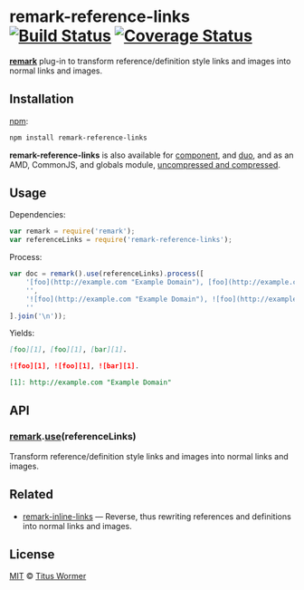 # remark-reference-links [![Build Status](https://img.shields.io/travis/wooorm/remark-reference-links.svg)](https://travis-ci.org/wooorm/remark-reference-links) [![Coverage Status](https://img.shields.io/codecov/c/github/wooorm/remark-reference-links.svg)](https://codecov.io/github/wooorm/remark-reference-links)

[**remark**](https://github.com/wooorm/remark) plug-in to transform
reference/definition style links and images into normal links and images.

## Installation

[npm](https://docs.npmjs.com/cli/install):

```bash
npm install remark-reference-links
```

**remark-reference-links** is also available for
[component](https://github.com/componentjs/component), and
[duo](http://duojs.org/#getting-started), and as an AMD, CommonJS, and globals
module, [uncompressed and compressed](https://github.com/wooorm/remark-reference-links/releases).

## Usage

Dependencies:

```javascript
var remark = require('remark');
var referenceLinks = require('remark-reference-links');
```

Process:

```javascript
var doc = remark().use(referenceLinks).process([
    '[foo](http://example.com "Example Domain"), [foo](http://example.com "Example Domain"), [bar](http://example.com "Example Domain").',
    '',
    '![foo](http://example.com "Example Domain"), ![foo](http://example.com "Example Domain"), ![bar](http://example.com "Example Domain").',
    ''
].join('\n'));
```

Yields:

```md
[foo][1], [foo][1], [bar][1].

![foo][1], ![foo][1], ![bar][1].

[1]: http://example.com "Example Domain"
```

## API

### [remark](https://github.com/wooorm/remark#api).[use](https://github.com/wooorm/remark#remarkuseplugin-options)(referenceLinks)

Transform reference/definition style links and images into normal links
and images.

## Related

*   [remark-inline-links](https://github.com/wooorm/remark-inline-links)
    — Reverse, thus rewriting references and definitions into normal links
    and images.

## License

[MIT](LICENSE) © [Titus Wormer](http://wooorm.com)
